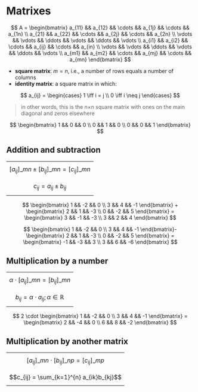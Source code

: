 # Matrixes

$$
A = \begin{bmatrix}
a_{11} && a_{12} && \cdots && a_{1j} && \cdots && a_{1n} \\
a_{21} && a_{22} && \cdots && a_{2j} && \cdots && a_{2n} \\
\vdots && \vdots && \ddots && \vdots && \ddots && \vdots \\
a_{i1} && a_{i2} && \cdots && a_{ij} && \cdots && a_{in} \\
\vdots && \vdots && \ddots && \vdots && \ddots && \vdots \\
a_{m1} && a_{m2} && \cdots && a_{mj} && \cdots && a_{mn} 
\end{bmatrix}
$$

- **square matrix**: $m = n$, i.e., a number of rows equals a number of columns
- **identity matrix**: a square matrix in which:

$$
a_{ij} = \begin{cases}
1 \iff i = j
\\
0 \iff i \neq j
\end{cases}
$$

> in other words, this is the n×n square matrix with ones on the main diagonal and zeros elsewhere

$$
\begin{bmatrix}
1 && 0 && 0
\\
0 && 1 && 0
\\
0 && 0 && 1
\end{bmatrix}
$$

## Addition and subtraction

||
|-|
| $$[a_{ij}]\_{mn} \pm [b_{ij}]\_{mn} = [c_{ij}]\_{mn}$$ |
| $$c_{ij} = a_{ij} \pm b_{ij}$$ |

$$
\begin{bmatrix}
1 && -2 && 0 \\
3 && 4 && -1
\end{bmatrix}
+
\begin{bmatrix}
2 && 1 && -3 \\
0 && -2 && 5
\end{bmatrix} =
\begin{bmatrix}
3 && -1 && -3
\\
3 && 2 && 4
\end{bmatrix}
$$

$$
\begin{bmatrix}
1 && -2 && 0 \\
3 && 4 && -1
\end{bmatrix}-
\begin{bmatrix}
2 && 1 && -3
\\
0 && -2 && 5
\end{bmatrix} =
\begin{bmatrix}
-1 && -3 && 3
\\
3 && 6 && -6
\end{bmatrix}
$$

## Multiplication by a number

||
|-|
| $$\alpha \cdot [a_{ij}]\_{mn} = [b_{ij}]\_{mn}$$ |
| $$b_{ij} = \alpha \cdot a_{ij}; \alpha \in \mathbb{R}$$ |

$$
2 \cdot
\begin{bmatrix}
1 && -2 && 0
\\
3 && 4 && -1
\end{bmatrix} =
\begin{bmatrix}
2 && -4 && 0
\\
6 && 8 && -2
\end{bmatrix}
$$

## Multiplication by another matrix

||
|--|
| $$[a_{ij}]\_{mn} \cdot [b_{ij}]\_{np} = [c_{ij}]\_{mp}$$ |
| $$c_{ij} = \sum_{k=1}^{n} a_{ik}b_{kj}$$ |
